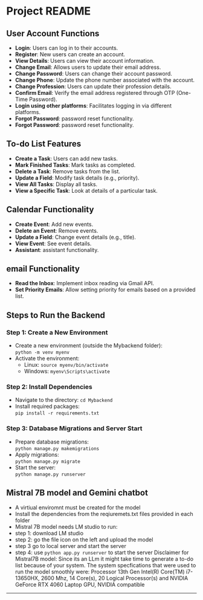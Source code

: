 # Project README

## User Account Functions

- **Login**: Users can log in to their accounts.
- **Register**: New users can create an account.
- **View Details**: Users can view their account information.
- **Change Email**: Allows users to update their email address.
- **Change Password**: Users can change their account password.
- **Change Phone**: Update the phone number associated with the account.
- **Change Profession**: Users can update their profession details.
- **Confirm Email**: Verify the email address registered through OTP (One-Time Password).
- **Login using other platforms**: Facilitates logging in via different platforms.
- **Forgot Password**: password reset functionality.
- **Forgot Password**: password reset functionality.

## To-do List Features

- **Create a Task**: Users can add new tasks.
- **Mark Finished Tasks**: Mark tasks as completed.
- **Delete a Task**: Remove tasks from the list.
- **Update a Field**: Modify task details (e.g., priority).
- **View All Tasks**: Display all tasks.
- **View a Specific Task**: Look at details of a particular task.

## Calendar Functionality

- **Create Event**: Add new events.
- **Delete an Event**: Remove events.
- **Update a Field**: Change event details (e.g., title).
- **View Event**: See event details.
- **Assistant**: assistant functionality.

## email Functionality

- **Read the Inbox**: Implement inbox reading via Gmail API.
- **Set Priority Emails**: Allow setting priority for emails based on a provided list.



## Steps to Run the Backend

### Step 1: Create a New Environment

- Create a new environment (outside the Mybackend folder):  
  `python -m venv myenv`
- Activate the environment:  
  - Linux: `source myenv/bin/activate`  
  - Windows: `myenv\Scripts\activate`

### Step 2: Install Dependencies

- Navigate to the directory: `cd Mybackend`
- Install required packages:  
  `pip install -r requirements.txt`

### Step 3: Database Migrations and Server Start

- Prepare database migrations:  
  `python manage.py makemigrations`
- Apply migrations:  
  `python manage.py migrate`
- Start the server:  
  `python manage.py runserver`
## Mistral 7B model and Gemini chatbot
- A virtiual enviromnt must be created for the model
- Install the dependencies from the reqiuremets.txt files provided in each folder
- Mistral 7B model needs LM studio to run:
- step 1: download LM studio
- step 2: go the file icon on the left and upload the model
- step 3  go to local server and start the server
- step 4: use `python app.py runserver` to start the server 
  Disclaimer for Mistral7B model:
  Since its an LLm it might take time to generate a to-do list because of your system. The system specfications that were used to run the model smoothly were: Processor	13th Gen Intel(R) Core(TM) i7-13650HX, 2600 Mhz, 14 Core(s), 20 Logical Processor(s) and NVIDIA GeForce RTX 4060 Laptop GPU, NVIDIA compatible 




---


